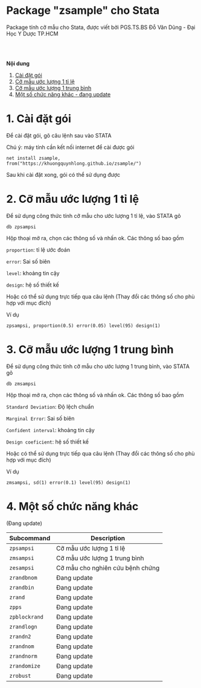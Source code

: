 # Package "zsample" cho Stata

Package tính cỡ mẫu cho Stata, được viết bởi PGS.TS.BS Đỗ Văn Dũng - Đại Học Y Dược TP.HCM

<br>
<br>

__Nội dung__  
1. [Cài đặt gói](#1-Cài-đặt-gói)
2. [Cỡ mẫu ước lượng 1 tỉ lệ](#2-Cỡ-mẫu-ước-lượng-1-tỉ-lệ)
3. [Cỡ mẫu ước lượng 1 trung bình](#3-Cỡ-mẫu-ước-lượng-1-trung-bình)
4. [Một số chức năng khác - đang update](#4-Một-số-chức-năng-khác)


# 1. Cài đặt gói
Để cài đặt gói, gõ câu lệnh sau vào STATA 

Chú ý: máy tính cần kết nối internet để cài được gói

```{js}
net install zsample, from("https://khuongquynhlong.github.io/zsample/")
```

Sau khi cài đặt xong, gói có thể sử dụng được


# 2. Cỡ mẫu ước lượng 1 tỉ lệ

Để sử dụng công thức tính cỡ mẫu cho ước lượng 1 tỉ lệ, vào STATA gõ 

```{js}
db zpsampsi
```
Hộp thoại mở ra, chọn các thông số và nhấn ok. Các thông số bao gồm

`proportion`: tỉ lệ ước đoán

`error`: Sai số biên

`level`: khoảng tin cậy

`design`: hệ số thiết kế

Hoặc có thể sử dụng trực tiếp qua câu lệnh 
(Thay đổi các thông số cho phù hợp với mục đích)

Ví dụ

```{js}
zpsampsi, proportion(0.5) error(0.05) level(95) design(1)
```


# 3. Cỡ mẫu ước lượng 1 trung bình

Để sử dụng công thức tính cỡ mẫu cho ước lượng 1 trung bình, vào STATA gõ 

```{js}
db zmsampsi
```
Hộp thoại mở ra, chọn các thông số và nhấn ok. Các thông số bao gồm

`Standard Deviation`: Độ lệch chuẩn

`Marginal Error`: Sai số biên

`Confident interval`: khoảng tin cậy

`Design coeficient`: hệ số thiết kế

Hoặc có thể sử dụng trực tiếp qua câu lệnh 
(Thay đổi các thông số cho phù hợp với mục đích)

Ví dụ

```{js}
zmsampsi, sd(1) error(0.1) level(95) design(1)
```

# 4. Một số chức năng khác 

(Đang update)

| Subcommand      | Description                                                 |
|--------------   |-------------------------------------------------------------|
| `zpsampsi`      | Cỡ mẫu ước lượng 1 tỉ lệ                                    |
| `zmsampsi`      | Cỡ mẫu ước lượng 1 trung bình                               |
| `zesampsi`      | Cỡ mẫu cho nghiên cứu bệnh chứng                            |
| `zrandbnom`     | Đang update                                                 |
| `zrandbin`      | Đang update                                                 |
| `zrand`         | Đang update                                                 |
| `zpps`          | Đang update                                                 |
| `zpblockrand`   | Đang update                                                 |
| `zrandlogn`     | Đang update                                                 |
| `zrandn2`       | Đang update                                                 |
| `zrandnom`      | Đang update                                                 |
| `zrandnorm`     | Đang update                                                 |
| `zrandomize`    | Đang update                                                 |
| `zrobust`       | Đang update                                                 |


